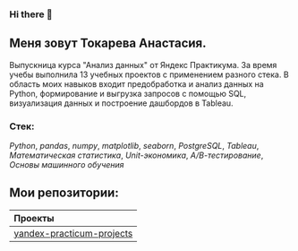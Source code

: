 ### Hi there 👋

## **Меня зовут Токарева Анастасия.**

Выпускница курса "Анализ данных" от Яндекс Практикума. За время учебы выполнила 13 учебных проектов с применением разного стека. В область моих навыков входит предобработка и анализ данных на Python, формирование и выгрузка запросов с помощью SQL, визуализация данных и построение дашбордов в Tableau.

### Cтек:
*Python*, *pandas*, *numpy*, *matplotlib*, *seaborn*, *PostgreSQL*, *Tableau*, *Математическая статистика*, *Unit-экономика*, *А/В-тестирование*, *Основы машинного обучения*

## Мои репозитории:

| Проекты | 
| :---------------------- | 
| [yandex-practicum-projects](https://github.com/AnaTokareva97/Portfolio) |
<!--
**AnaTokareva97/AnaTokareva97** is a ✨ _special_ ✨ repository because its `README.md` (this file) appears on your GitHub profile.


Here are some ideas to get you started:

- 🔭 I’m currently working on ...
- 🌱 I’m currently learning ...
- 👯 I’m looking to collaborate on ...
- 🤔 I’m looking for help with ...
- 💬 Ask me about ...
- 📫 How to reach me: ...
- 😄 Pronouns: ...
- ⚡ Fun fact: ...
-->
